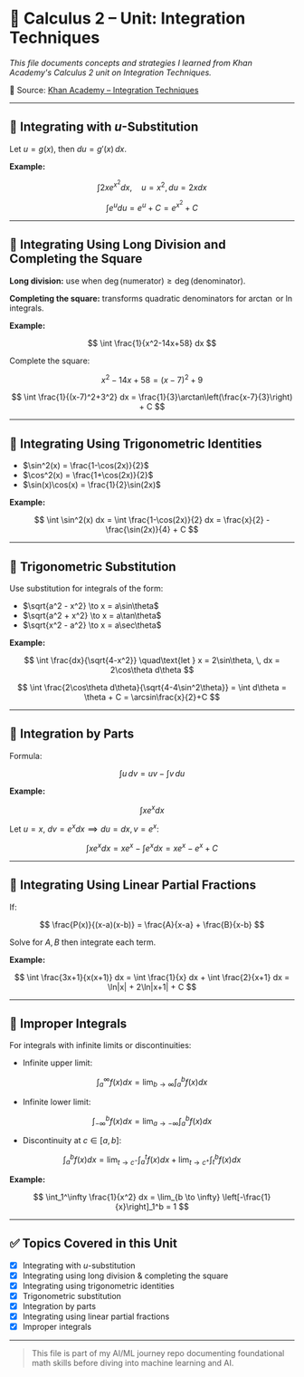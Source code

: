 # 📘 Calculus 2 – Unit: Integration Techniques

*This file documents concepts and strategies I learned from Khan Academy's Calculus 2 unit on Integration Techniques.*

🔗 Source: [Khan Academy – Integration Techniques](https://www.khanacademy.org/math/calculus-2/cs2-integration-techniques)

---

## 📌 Integrating with $u$-Substitution

Let $u = g(x)$, then $du = g'(x)\,dx$.

**Example:**

$$
\int 2x e^{x^2} dx,\quad u=x^2, \, du=2x dx
$$

$$
\int e^u du = e^u + C = e^{x^2}+C
$$

---

## 📌 Integrating Using Long Division and Completing the Square

**Long division:** use when $\deg(\text{numerator}) \ge \deg(\text{denominator})$.

**Completing the square:** transforms quadratic denominators for $\arctan$ or $\ln$ integrals.

**Example:**

$$
\int \frac{1}{x^2-14x+58} dx
$$

Complete the square: 

$$
x^2-14x+58=(x-7)^2+9
$$

$$
\int \frac{1}{(x-7)^2+3^2} dx = \frac{1}{3}\arctan\left(\frac{x-7}{3}\right) + C
$$

---

## 📌 Integrating Using Trigonometric Identities

- $\sin^2(x) = \frac{1-\cos(2x)}{2}$  
- $\cos^2(x) = \frac{1+\cos(2x)}{2}$  
- $\sin(x)\cos(x) = \frac{1}{2}\sin(2x)$  

**Example:**

$$
\int \sin^2(x) dx = \int \frac{1-\cos(2x)}{2} dx = \frac{x}{2} - \frac{\sin(2x)}{4} + C
$$

---

## 📌 Trigonometric Substitution

Use substitution for integrals of the form:

- $\sqrt{a^2 - x^2} \to x = a\sin\theta$  
- $\sqrt{a^2 + x^2} \to x = a\tan\theta$  
- $\sqrt{x^2 - a^2} \to x = a\sec\theta$  

**Example:**

$$
\int \frac{dx}{\sqrt{4-x^2}} \quad\text{let } x = 2\sin\theta, \, dx = 2\cos\theta d\theta
$$

$$
\int \frac{2\cos\theta d\theta}{\sqrt{4-4\sin^2\theta}} = \int d\theta = \theta + C = \arcsin\frac{x}{2}+C
$$

---

## 📌 Integration by Parts

Formula:

$$
\int u\, dv = uv - \int v\, du
$$

**Example:**

$$
\int x e^x dx
$$

Let $u = x$, $dv = e^x dx \implies du = dx, \, v = e^x$:

$$
\int x e^x dx = x e^x - \int e^x dx = x e^x - e^x + C
$$

---

## 📌 Integrating Using Linear Partial Fractions

If:

$$
\frac{P(x)}{(x-a)(x-b)} = \frac{A}{x-a} + \frac{B}{x-b}
$$

Solve for $A, B$ then integrate each term.

**Example:**

$$
\int \frac{3x+1}{x(x+1)} dx = \int \frac{1}{x} dx + \int \frac{2}{x+1} dx = \ln|x| + 2\ln|x+1| + C
$$

---

## 📌 Improper Integrals

For integrals with infinite limits or discontinuities:

- Infinite upper limit:

$$
\int_a^{\infty} f(x) dx = \lim_{b \to \infty} \int_a^b f(x) dx
$$

- Infinite lower limit:

$$
\int_{-\infty}^{b} f(x) dx = \lim_{a \to -\infty} \int_a^b f(x) dx
$$

- Discontinuity at $c \in [a,b]$:

$$
\int_a^b f(x) dx = \lim_{t \to c^-} \int_a^t f(x) dx + \lim_{t \to c^+} \int_t^b f(x) dx
$$

**Example:**

$$
\int_1^\infty \frac{1}{x^2} dx = \lim_{b \to \infty} \left[-\frac{1}{x}\right]_1^b = 1
$$

---

## ✅ Topics Covered in this Unit

* [x] Integrating with $u$-substitution  
* [x] Integrating using long division & completing the square  
* [x] Integrating using trigonometric identities  
* [x] Trigonometric substitution  
* [x] Integration by parts  
* [x] Integrating using linear partial fractions  
* [x] Improper integrals  

---

> This file is part of my AI/ML journey repo documenting foundational math skills before diving into machine learning and AI.
